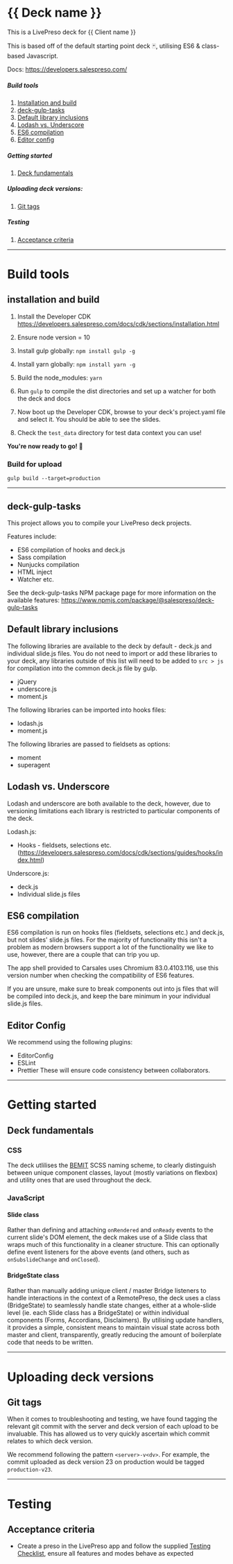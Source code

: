 <!-- @format -->

# {{ Deck name }}

This is a LivePreso deck for {{ Client name }}

This is based off of the default starting point deck 🃏, utilising ES6 & class-based Javascript.

Docs: https://developers.salespreso.com/

##### Build tools

1. [Installation and build](#installation-and-build)
2. [deck-gulp-tasks](#deck-gulp-tasks)
3. [Default library inclusions](#default-library-inclusions)
4. [Lodash vs. Underscore](#lodash-vs-underscore)
5. [ES6 compilation](#es6-compilation)
6. [Editor config](#editor-config)

##### Getting started

1. [Deck fundamentals](#deck-fundamentals)

##### Uploading deck versions:

1. [Git tags](#git-tags)

##### Testing

1. [Acceptance criteria](#acceptance-criteria)

---

# Build tools

## installation and build

1. Install the Developer CDK
   https://developers.salespreso.com/docs/cdk/sections/installation.html

2. Ensure node version = 10

3. Install gulp globally: `npm install gulp -g`

4. Install yarn globally: `npm install yarn -g`
5. Build the node_modules: `yarn`
6. Run `gulp` to compile the dist directories and set up a watcher for both the deck and docs

7. Now boot up the Developer CDK, browse to your deck's project.yaml file and select it. You should be able to see the slides.
8. Check the `test_data` directory for test data context you can use!

**You're now ready to go! :partying_face:**

### Build for upload

```
gulp build --target=production
```

---

## deck-gulp-tasks

This project allows you to compile your LivePreso deck projects.

Features include:

- ES6 compilation of hooks and deck.js
- Sass compilation
- Nunjucks compilation
- HTML inject
- Watcher etc.

See the deck-gulp-tasks NPM package page for more information on the available features:
https://www.npmjs.com/package/@salespreso/deck-gulp-tasks

## Default library inclusions

The following libraries are available to the deck by default - deck.js and individual slide.js files. You do not need to import or add these libraries to your deck, any libraries outside of this list will need to be added to `src > js` for compilation into the common deck.js file by gulp.

- jQuery
- underscore.js
- moment.js

The following libraries can be imported into hooks files:

- lodash.js
- moment.js

The following libraries are passed to fieldsets as options:

- moment
- superagent

## Lodash vs. Underscore

Lodash and underscore are both available to the deck, however, due to versioning limitations each library is restricted to particular components of the deck.

Lodash.js:

- Hooks - fieldsets, selections etc.
  (https://developers.salespreso.com/docs/cdk/sections/guides/hooks/index.html)

Underscore.js:

- deck.js
- Individual slide.js files

## ES6 compilation

ES6 compilation is run on hooks files (fieldsets, selections etc.) and deck.js, but not slides' slide.js files. For the majority of functionality this isn't a problem as modern browsers support a lot of the functionality we like to use, however, there are a couple that can trip you up.

The app shell provided to Carsales uses Chromium 83.0.4103.116, use this version number when checking the compatibility of ES6 features.

If you are unsure, make sure to break components out into js files that will be compiled into deck.js, and keep the bare minimum in your individual slide.js files.

## Editor Config

We recommend using the following plugins:

- EditorConfig
- ESLint
- Prettier
  These will ensure code consistency between collaborators.

---

# Getting started

## Deck fundamentals

### CSS

The deck utlilises the [BEMIT](https://csswizardry.com/2015/08/bemit-taking-the-bem-naming-convention-a-step-further/) SCSS naming scheme, to clearly distinguish between unique component classes, layout (mostly variations on flexbox) and utility ones that are used throughout the deck.

### JavaScript

#### Slide class

Rather than defining and attaching `onRendered` and `onReady` events to the current slide's DOM element, the deck makes use of a Slide class that wraps much of this functionality in a cleaner structure. This can optionally define event listeners for the above events (and others, such as `onSubslideChange` and `onClosed`).

#### BridgeState class

Rather than manually adding unique client / master Bridge listeners to handle interactions in the context of a RemotePreso, the deck uses a class (BridgeState) to seamlessly handle state changes, either at a whole-slide level (ie. each Slide class has a BridgeState) or within individual components (Forms, Accordians, Disclaimers). By utilising update handlers, it provides a simple, consistent means to maintain visual state across both master and client, transparently, greatly reducing the amount of boilerplate code that needs to be written.

---

# Uploading deck versions

## Git tags

When it comes to troubleshooting and testing, we have found tagging the relevant git commit with the server and deck version of each upload to be invaluable. This has allowed us to very quickly ascertain which commit relates to which deck version.

We recommend following the pattern `<server>-v<dv>`. For example, the commit uploaded as deck version 23 on production would be tagged `production-v23`.

---

# Testing

## Acceptance criteria

- Create a preso in the LivePreso app and follow the supplied [Testing Checklist](https://developers.salespreso.com/docs/cdk/sections/reference/testing_checklist.html), ensure all features and modes behave as expected
